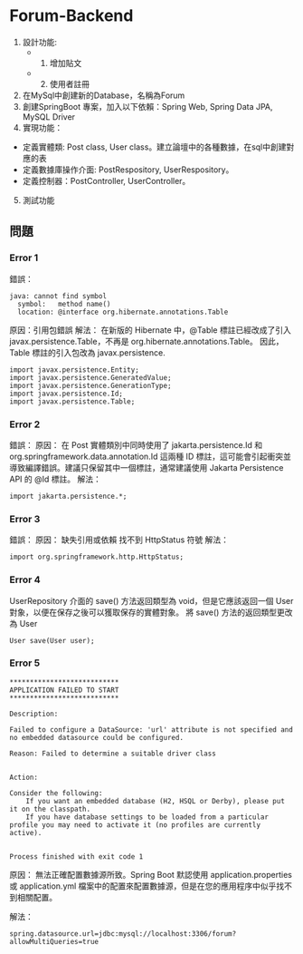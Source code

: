 # Forum-Backend
1. 設計功能: 
   - 1. 增加貼文
   - 2. 使用者註冊
2. 在MySql中創建新的Database，名稱為Forum
3. 創建SpringBoot 專案，加入以下依賴：Spring Web, Spring Data JPA, MySQL Driver
4. 實現功能：
 - 定義實體類: Post class, User class。建立論壇中的各種數據，在sql中創建對應的表
 - 定義數據庫操作介面: PostRespository, UserRespository。
 - 定義控制器：PostController, UserController。 
5. 測試功能

## 問題
### Error 1
錯誤：
```
java: cannot find symbol
  symbol:   method name()
  location: @interface org.hibernate.annotations.Table
```
原因：引用包錯誤
解法：
在新版的 Hibernate 中，@Table 標註已經改成了引入 javax.persistence.Table，不再是 org.hibernate.annotations.Table。
因此，Table 標註的引入包改為 javax.persistence.
```
import javax.persistence.Entity;
import javax.persistence.GeneratedValue;
import javax.persistence.GenerationType;
import javax.persistence.Id;
import javax.persistence.Table;
```
### Error 2
錯誤：
原因：
在 Post 實體類別中同時使用了 jakarta.persistence.Id 和 org.springframework.data.annotation.Id 這兩種 ID 標註，這可能會引起衝突並導致編譯錯誤。建議只保留其中一個標註，通常建議使用 Jakarta Persistence API 的 @Id 標註。
解法：
```
import jakarta.persistence.*;
```
### Error 3
錯誤：
原因：
缺失引用或依賴
找不到 HttpStatus 符號
解法：
```
import org.springframework.http.HttpStatus;
```
### Error 4
UserRepository 介面的 save() 方法返回類型為 void，但是它應該返回一個 User 對象，以便在保存之後可以獲取保存的實體對象。
將 save() 方法的返回類型更改為 User
```
User save(User user);
```
### Error 5
```
***************************
APPLICATION FAILED TO START
***************************

Description:

Failed to configure a DataSource: 'url' attribute is not specified and no embedded datasource could be configured.

Reason: Failed to determine a suitable driver class


Action:

Consider the following:
	If you want an embedded database (H2, HSQL or Derby), please put it on the classpath.
	If you have database settings to be loaded from a particular profile you may need to activate it (no profiles are currently active).


Process finished with exit code 1
```
原因：
無法正確配置數據源所致。Spring Boot 默認使用 application.properties 或 application.yml 檔案中的配置來配置數據源，但是在您的應用程序中似乎找不到相關配置。

解法：
```
spring.datasource.url=jdbc:mysql://localhost:3306/forum?allowMultiQueries=true

```
